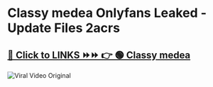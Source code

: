 
 # Classy medea Onlyfans Leaked - Update Files 2acrs

## <h2><a href="https://clipsfans.com/Classy_medea&ref=git">🔗 Click to LINKS ⏩⏩ 👉 🟢 Classy medea </a></h2>

<a href="https://clipsfans.com/Classy_medea&ref=git" rel="nofollow" data-target="animated-image.originalLink"><img src="https://i.ibb.co.com/xMMVF88/686577567.gif" alt="Viral Video Original" style="max-width: 100%; display: inline-block;" data-target="animated-image.originalImage"></a>

